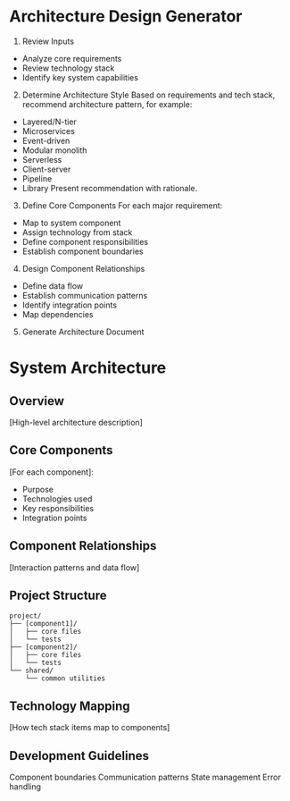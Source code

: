 # Architecture Design Generator

1. Review Inputs
- Analyze core requirements
- Review technology stack
- Identify key system capabilities

2. Determine Architecture Style
Based on requirements and tech stack, recommend architecture pattern, for example:
- Layered/N-tier
- Microservices
- Event-driven
- Modular monolith
- Serverless
- Client-server
- Pipeline
- Library
Present recommendation with rationale.

3. Define Core Components
For each major requirement:
- Map to system component
- Assign technology from stack
- Define component responsibilities
- Establish component boundaries

4. Design Component Relationships
- Define data flow
- Establish communication patterns
- Identify integration points
- Map dependencies

5. Generate Architecture Document

# System Architecture

## Overview
[High-level architecture description]

## Core Components
[For each component]:
- Purpose
- Technologies used
- Key responsibilities
- Integration points

## Component Relationships
[Interaction patterns and data flow]

## Project Structure
```plaintext
project/
├── [component1]/
│   ├── core files
│   └── tests
├── [component2]/
│   ├── core files
│   └── tests
└── shared/
    └── common utilities
```
## Technology Mapping
[How tech stack items map to components]

## Development Guidelines
Component boundaries
Communication patterns
State management
Error handling
